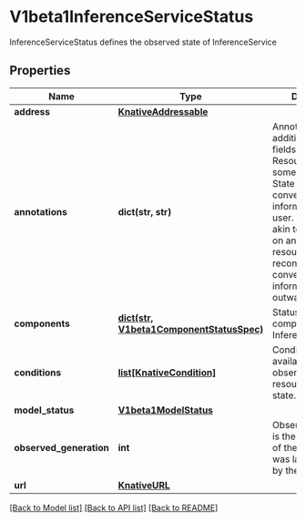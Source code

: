 # V1beta1InferenceServiceStatus

InferenceServiceStatus defines the observed state of InferenceService

## Properties

| Name                    | Type                                                                       | Description                                                                                                                                                                                                                                                | Notes      |
|-------------------------|----------------------------------------------------------------------------|------------------------------------------------------------------------------------------------------------------------------------------------------------------------------------------------------------------------------------------------------------|------------|
| **address**             | [**KnativeAddressable**](KnativeAddressable.md)                            |                                                                                                                                                                                                                                                            | [optional] |
| **annotations**         | **dict(str, str)**                                                         | Annotations is additional Status fields for the Resource to save some additional State as well as convey more information to the user. This is roughly akin to Annotations on any k8s resource, just the reconciler conveying richer information outwards. | [optional] |
| **components**          | [**dict(str, V1beta1ComponentStatusSpec)**](V1beta1ComponentStatusSpec.md) | Statuses for the components of the InferenceService                                                                                                                                                                                                        | [optional] |
| **conditions**          | [**list[KnativeCondition]**](KnativeCondition.md)                          | Conditions the latest available observations of a resource&#39;s current state.                                                                                                                                                                            | [optional] |
| **model_status**        | [**V1beta1ModelStatus**](V1beta1ModelStatus.md)                            |                                                                                                                                                                                                                                                            | [optional] |
| **observed_generation** | **int**                                                                    | ObservedGeneration is the &#39;Generation&#39; of the Service that was last processed by the controller.                                                                                                                                                   | [optional] |
| **url**                 | [**KnativeURL**](KnativeURL.md)                                            |                                                                                                                                                                                                                                                            | [optional] |

[[Back to Model list]](../README.md#documentation-for-models) [[Back to API list]](../README.md#documentation-for-api-endpoints) [[Back to README]](../README.md)
